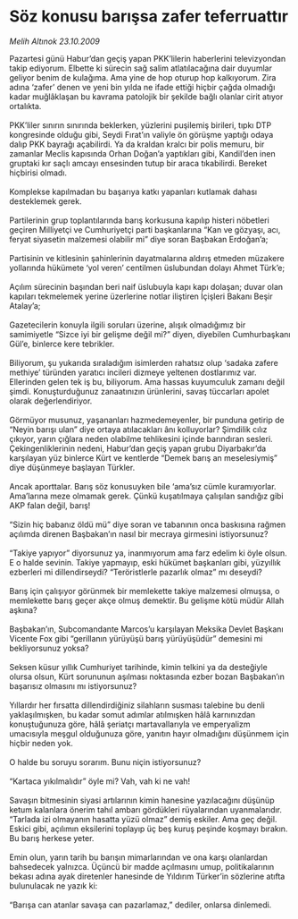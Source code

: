 # Söz konusu barışsa zafer teferruattır

*Melih Altınok 23.10.2009*

<div class="taraf_structure_2col_1zq">
<div class="margen_n">



 <p>Pazartesi günü Habur’dan geçiş yapan PKK’lilerin haberlerini televizyondan takip ediyorum. Elbette ki sürecin sağ salim atlatılacağına dair duyumlar geliyor benim de kulağıma. Ama yine de hop oturup hop kalkıyorum. Zira adına ‘zafer’ denen ve yeni bin yılda ne ifade ettiği hiçbir çağda olmadığı kadar muğlâklaşan bu kavrama patolojik bir şekilde bağlı olanlar cirit atıyor ortalıkta. <br/><br/>PKK’liler sınırın sınırında beklerken, yüzlerini puşilemiş birileri, tıpkı DTP kongresinde olduğu gibi, Seydi Fırat’ın valiyle ön görüşme yaptığı odaya dalıp PKK bayrağı açabilirdi. Ya da kraldan kralcı bir polis memuru, bir zamanlar Meclis kapısında Orhan Doğan’a yaptıkları gibi, Kandil’den inen gruptaki kır saçlı amcayı ensesinden tutup bir araca tıkabilirdi. Bereket hiçbirisi olmadı. <br/><br/>Komplekse kapılmadan bu başarıya katkı yapanları kutlamak dahası desteklemek gerek. <br/><br/>Partilerinin grup toplantılarında barış korkusuna kapılıp histeri nöbetleri geçiren Milliyetçi ve Cumhuriyetçi parti başkanlarına “Kan ve gözyaşı, acı, feryat siyasetin malzemesi olabilir mi” diye soran Başbakan Erdoğan’a; <br/><br/>Partisinin ve kitlesinin şahinlerinin dayatmalarına aldırış etmeden müzakere yollarında hükümete ‘yol veren’ centilmen üslubundan dolayı Ahmet Türk’e; <br/><br/>Açılım sürecinin başından beri naif üslubuyla kapı kapı dolaşan; duvar olan kapıları tekmelemek yerine üzerlerine notlar iliştiren İçişleri Bakanı Beşir Atalay’a; <br/><br/>Gazetecilerin konuyla ilgili soruları üzerine, alışık olmadığımız bir samimiyetle “Sizce iyi bir gelişme değil mi?” diyen, diyebilen Cumhurbaşkanı Gül’e, binlerce kere tebrikler. <br/><br/>Biliyorum, şu yukarıda sıraladığım isimlerden rahatsız olup ‘sadaka zafere methiye’ türünden yaratıcı incileri dizmeye yeltenen dostlarımız var. Ellerinden gelen tek iş bu, biliyorum. Ama hassas kuyumculuk zamanı değil şimdi. Konuşturduğunuz zanaatınızın ürünlerini, savaş tüccarları apolet olarak değerlendiriyor. <br/><br/>Görmüyor musunuz, yaşananları hazmedemeyenler, bir punduna getirip de “Neyin barışı ulan” diye ortaya atılacakları ânı kolluyorlar? Şimdilik cılız çıkıyor, yarın çığlara neden olabilme tehlikesini içinde barındıran sesleri. Çekingenliklerinin nedeni, Habur’dan geçiş yapan grubu Diyarbakır’da karşılayan yüz binlerce Kürt ve kentlerde “Demek barış an meselesiymiş” diye düşünmeye başlayan Türkler. <br/><br/>Ancak aporttalar. Barış söz konusuyken bile ‘ama’sız cümle kuramıyorlar. Ama’larına meze olmamak gerek. Çünkü kuşatılmaya çalışılan sandığız gibi AKP falan değil, barış! <br/><br/>“Sizin hiç babanız öldü mü” diye soran ve tabanının onca baskısına rağmen açılımda direnen Başbakan’ın nasıl bir mecraya girmesini istiyorsunuz? <br/><br/>“Takiye yapıyor” diyorsunuz ya, inanmıyorum ama farz edelim ki öyle olsun. E o halde sevinin. Takiye yapmayıp, eski hükümet başkanları gibi, yüzyıllık ezberleri mi dillendirseydi? “Teröristlerle pazarlık olmaz” mı deseydi? <br/><br/>Barış için çalışıyor görünmek bir memlekette takiye malzemesi olmuşsa, o memlekette barış geçer akçe olmuş demektir. Bu gelişme kötü müdür Allah aşkına? <br/><br/>Başbakan’ın, Subcomandante Marcos’u karşılayan Meksika Devlet Başkanı Vicente Fox gibi “gerillanın yürüyüşü barış yürüyüşüdür” demesini mi bekliyorsunuz yoksa? <br/><br/>Seksen küsur yıllık Cumhuriyet tarihinde, kimin telkini ya da desteğiyle olursa olsun, Kürt sorununun aşılması noktasında ezber bozan Başbakan’ın başarısız olmasını mı istiyorsunuz? <br/><br/>Yıllardır her fırsatta dillendirdiğiniz silahların susması talebine bu denli yaklaşılmışken, bu kadar somut adımlar atılmışken hâlâ karnınızdan konuştuğunuza göre, hâlâ şeriatçı martavallarıyla ve emperyalizm umacısıyla meşgul olduğunuza göre, yanıtın hayır olmadığını düşünmem için hiçbir neden yok. <br/><br/>O halde bu soruyu sorarım. Bunu niçin istiyorsunuz? <br/><br/>“Kartaca yıkılmalıdır” öyle mi? Vah, vah ki ne vah! <br/><br/>Savaşın bitmesinin siyasi artılarının kimin hanesine yazılacağını düşünüp ketum kalanlara önerim tahıl ambarı gördükleri rüyalarından uyanmalarıdır. “Tarlada izi olmayanın hasatta yüzü olmaz” demiş eskiler. Ama geç değil. Eskici gibi, açılımın eksilerini toplayıp üç beş kuruş peşinde koşmayı bırakın. Bu barış herkese yeter. <br/><br/>Emin olun, yarın tarih bu barışın mimarlarından ve ona karşı olanlardan bahsedecek yalnızca. Üçüncü bir madde açılmasını umup, politikalarının bekası adına ayak diretenler hanesinde de Yıldırım Türker’in sözlerine atıfta bulunulacak ne yazık ki: <br/><br/>“Barışa can atanlar savaşa can pazarlamaz,” dediler, onlarsa dinlemedi.</p>
<br/>
<br/>
<br/>



<br/>


<div id="taraf_not">
</div>

</div>


</div>
